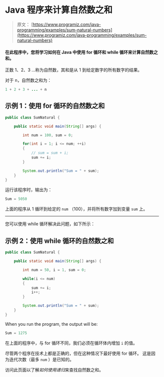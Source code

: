 # Java 程序来计算自然数之和

> 原文： [https://www.programiz.com/java-programming/examples/sum-natural-numbers](https://www.programiz.com/java-programming/examples/sum-natural-numbers)

#### 在此程序中，您将学习如何在 Java 中使用 for 循环和 while 循环来计算自然数之和。

正数 1、2、3 ...称为自然数，其和是从 1 到给定数字的所有数字的结果。

对于 n，自然数之和为：

```java
1 + 2 + 3 + ... + n
```

## 示例 1：使用 for 循环的自然数之和

```java
public class SumNatural {

    public static void main(String[] args) {

        int num = 100, sum = 0;

        for(int i = 1; i <= num; ++i)
        {
            // sum = sum + i;
            sum += i;
        }

        System.out.println("Sum = " + sum);
    }
}
```

运行该程序时，输出为：

```java
Sum = 5050
```

上面的程序从 1 循环到给定的 `num` （100），并将所有数字加到变量 `sum` 上。

* * *

您可以使用 while 循环解决此问题，如下所示：

## 示例 2：使用 while 循环的自然数之和

```java
public class SumNatural {

    public static void main(String[] args) {

        int num = 50, i = 1, sum = 0;

        while(i <= num)
        {
            sum += i;
            i++;
        }

        System.out.println("Sum = " + sum);
    }
}
```

When you run the program, the output will be:

```java
Sum = 1275
```

在上面的程序中，与 for 循环不同，我们必须在循环体内增加 `i` 的值。

尽管两个程序在技术上都是正确的，但在这种情况下最好使用 for 循环。 这是因为迭代次数（最多 `num` ）是已知的。

访问此页面以了解*如何使用递归*来查找自然数之和。